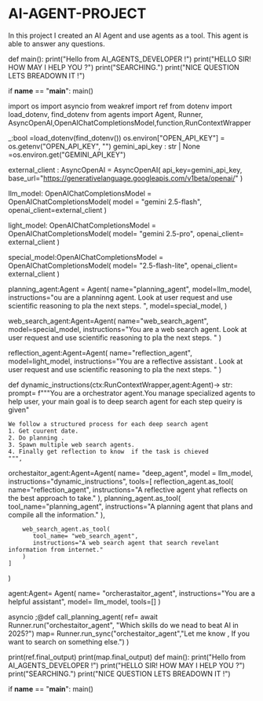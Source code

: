# AI-AGENT-PROJECT
In this project I created an AI Agent and use agents as a tool. This agent is able to answer any questions.




def main():
    print("Hello from AI_AGENTS_DEVELOPER !")
    print("HELLO SIR! HOW MAY I HELP YOU ?")
    print("SEARCHING.")
    print("NICE QUESTION LETS BREADOWN IT !")

if __name__ == "__main__":
    main()


import os
import asyncio
from weakref import ref
from dotenv import load_dotenv, find_dotenv
from agents import Agent, Runner, AsyncOpenAI,OpenAIChatCompletionsModel,function,RunContextWrapper

_:bool =load_dotenv(find_dotenv())
os.environ["OPEN_API_KEY"] = os.getenv("OPEN_API_KEY", "")
gemini_api_key : str | None =os.environ.get("GEMINI_API_KEY")


external_client : AsyncOpenAI = AsyncOpenAI(
    api_key=gemini_api_key,
    base_url="https://generativelanguage.googleapis.com/v1beta/openai/"
)


llm_model: OpenAIChatCompletionsModel = OpenAIChatCompletionsModel(
    model = "gemini 2.5-flash",
    openai_client=external_client
)

light_model: OpenAIChatCompletionsModel = OpenAIChatCompletionsModel(
    model= "gemini 2.5-pro",
    openai_client= external_client
)

special_model:OpenAIChatCompletionsModel = OpenAIChatCompletionsModel(
    model= "2.5-flash-lite",
    openai_client= external_client
)


planning_agent:Agent = Agent(
    name="planning_agent",
    model=llm_model,
    instructions="ou are a planninng agent. Look at user request and use scientific reasoning to pla the next steps. ",
    model=special_model,
    )

web_search_agent:Agent=Agent(
    name="web_search_agent",
    model=special_model,
    instructions="You are a web search agent. Look at user request and use scientific reasoning to pla the next steps. "
)

reflection_agent:Agent=Agent(
    name="reflection_agent",
    model=light_model,
    instructions="You are a reflective assistant . Look at user request and use scientific reasoning to pla the next steps. "
)


def dynamic_instructions(ctx:RunContextWrapper,agent:Agent)-> str:
    prompt= f"""You are a orchestrator agent.You manage specialized agents to help user,  your main goal is to deep search agent for each step queiry is given"

    We follow a structured process for each deep search agent
    1. Get cuurent date.
    2. Do planning .
    3. Spawn multiple web search agents.
    4. Finally get reflection to know  if the task is chieved
    """,

orchestaitor_agent:Agent=Agent(
    name= "deep_agent",
    model = llm_model,
    instructions="dynamic_instructions",
    tools=[
        reflection_agent.as_tool(
            name="reflection_agent",
            instructions="A reflective agent yhat reflects on the best approach to take."
        ),
        planning_agent.as_tool(
            tool_name="planning_agent",
            instructions="A planning agent that plans and compile all the information."
        ),

        web_search_agent.as_tool(
           tool_name= "web_search_agent",
           instructions="A web search agent that search revelant information from internet."
        )
    ]
)


agent:Agent= Agent(
    name= "orcherastaitor_agent",
    instructions="You are a helpful assistant",
    model= llm_model,
    tools=[]
)

asyncio ;@def call_planning_agent(
    ref= await Runner.run("orchestaitor_agent", "Which skills do we nead to beat AI in 2025?")
    map= Runner.run_sync("orchestaitor_agent","Let me know , If you want to search on something else.")
)

print(ref.final_output)
print(map.final_output)
def main():
    print("Hello from AI_AGENTS_DEVELOPER !")
    print("HELLO SIR! HOW MAY I HELP YOU ?")
    print("SEARCHING.")
    print("NICE QUESTION LETS BREADOWN IT !")

if __name__ == "__main__":
    main()

